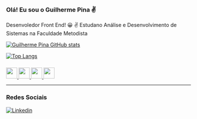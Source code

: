 ### Olá! Eu sou o Guilherme Pina ✌️  
Desenvoledor Front End! 😀 ✌️
Estudano Análise e Desenvolvimento de Sistemas na Faculdade Metodista 


[![Guilherme Pina GitHub stats](https://github-readme-stats.vercel.app/api?username=pinagui&show_icons=true&theme=tokyonight)](https://github.com/pinagui)

[![Top Langs](https://github-readme-stats.vercel.app/api/top-langs/?username=pinagui&theme=tokyonight)](https://github.com/pinagui)


### 


[<img height="30" src="https://www.vectorlogo.zone/logos/w3_html5/w3_html5-icon.svg"/>
</a>](https://github.com/pinagui)
[<img height="30" src="https://www.vectorlogo.zone/logos/w3_css/w3_css-icon.svg"/>
</a>](https://github.com/pinagui)
[<img height="30" src="https://cdn.jsdelivr.net/gh/devicons/devicon/icons/javascript/javascript-original.svg"/>
</a>](https://github.com/pinagui)
[<img height="30" src="https://www.vectorlogo.zone/logos/reactjs/reactjs-icon.svg"/>
</a>](https://github.com/pinagui)

___

### Redes Sociais

[![Linkedin](https://img.shields.io/badge/LinkedIn-0077B5?style=for-the-badge&logo=linkedin&logoColor=white)](https://www.linkedin.com/in/guilhermepina/)

